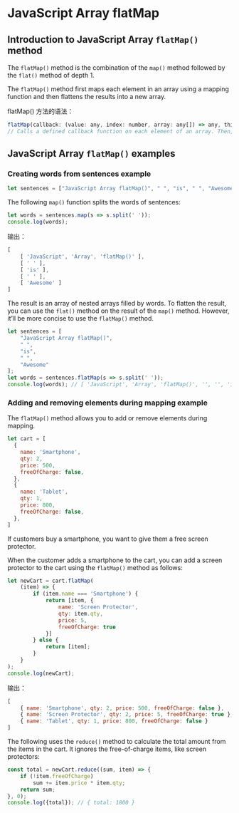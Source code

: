 # JavaScript Array flatMap

## Introduction to JavaScript Array `flatMap()` method

The `flatMap()` method is the combination of the `map()` method followed by the `flat()` method of depth 1.

The `flatMap()` method first maps each element in an array using a mapping function and then flattens the results into a new array.

flatMap() 方法的语法：

```js
flatMap(callback: (value: any, index: number, array: any[]) => any, thisArg?: undefined): any[]
// Calls a defined callback function on each element of an array. Then, flattens the result into a new array. This is identical to a map followed by flat with depth 1.
```

## JavaScript Array `flatMap()` examples

### Creating words from sentences example

```js
let sentences = ["JavaScript Array flatMap()", " ", "is", " ", "Awesome"];
```

The following `map()` function splits the words of sentences:

```js
let words = sentences.map(s => s.split(' '));
console.log(words);
```

输出：

```js
[
    [ 'JavaScript', 'Array', 'flatMap()' ],
    [ ' ' ],
    [ 'is' ],
    [ ' ' ],
    [ 'Awesome' ]
]
```

The result is an array of nested arrays filled by words. To flatten the result, you can use the `flat()` method on the result of the `map()` method. However, it’ll be more concise to use the `flatMap()` method.

```js
let sentences = [
    "JavaScript Array flatMap()", 
    " ", 
    "is", 
    " ", 
    "Awesome"
];
let words = sentences.flatMap(s => s.split(' '));
console.log(words); // [ 'JavaScript', 'Array', 'flatMap()', '', '', 'is', '', '', 'Awesome' ]
```

### Adding and removing elements during mapping example

The `flatMap()` method allows you to add or remove elements during mapping.

```js
let cart = [
  {
    name: 'Smartphone',
    qty: 2,
    price: 500,
    freeOfCharge: false,
  },
  {
    name: 'Tablet',
    qty: 1,
    price: 800,
    freeOfCharge: false,
  },
]
```

If customers buy a smartphone, you want to give them a free screen protector.

When the customer adds a smartphone to the cart, you can add a screen protector to the cart using the `flatMap()` method as follows:

```js
let newCart = cart.flatMap(
    (item) => {
        if (item.name === 'Smartphone') {
            return [item, {
                name: 'Screen Protector',
                qty: item.qty,
                price: 5,
                freeOfCharge: true
            }]
        } else {
            return [item];
        }
    }
);
console.log(newCart);
```

输出：

```js
[
    { name: 'Smartphone', qty: 2, price: 500, freeOfCharge: false },
    { name: 'Screen Protector', qty: 2, price: 5, freeOfCharge: true },
    { name: 'Tablet', qty: 1, price: 800, freeOfCharge: false }
]
```

The following uses the `reduce()` method to calculate the total amount from the items in the cart. It ignores the free-of-charge items, like screen protectors:

```js
const total = newCart.reduce((sum, item) => {
    if (!item.freeOfCharge)
        sum += item.price * item.qty;
    return sum;
}, 0);
console.log({total}); // { total: 1800 }
```